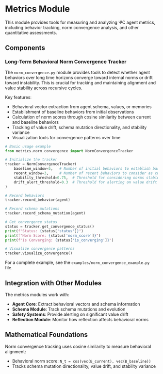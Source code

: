 # Metrics Module

This module provides tools for measuring and analyzing ΨC agent metrics, including behavior tracking, norm convergence analysis, and other quantitative assessments.

## Components

### Long-Term Behavioral Norm Convergence Tracker

The `norm_convergence.py` module provides tools to detect whether agent behaviors over long time horizons converge toward internal norms or drift toward instability. This is crucial for tracking and maintaining alignment and value stability across recursive cycles.

Key features:
- Behavioral vector extraction from agent schema, values, or memories
- Establishment of baseline behaviors from initial observations
- Calculation of norm scores through cosine similarity between current and baseline behaviors
- Tracking of value drift, schema mutation directionality, and stability variance
- Visualization tools for convergence patterns over time

```python
# Basic usage example
from metrics.norm_convergence import NormConvergenceTracker

# Initialize the tracker
tracker = NormConvergenceTracker(
    baseline_window=5,   # Number of initial behaviors to establish baseline
    recent_window=3,     # Number of recent behaviors to consider as current
    stability_threshold=0.75,  # Threshold for considering norms stable
    drift_alert_threshold=0.3  # Threshold for alerting on value drift
)

# Record behaviors
tracker.record_behavior(agent)

# Record schema mutations
tracker.record_schema_mutation(agent)

# Get convergence status
status = tracker.get_convergence_status()
print(f"Status: {status['status']}")
print(f"Norm Score: {status['norm_score']}")
print(f"Is Converging: {status['is_converging']}")

# Visualize convergence patterns
tracker.visualize_convergence()
```

For a complete example, see the `examples/norm_convergence_example.py` file.

## Integration with Other Modules

The metrics modules work with:

- **Agent Core**: Extract behavioral vectors and schema information
- **Schema Module**: Track schema mutations and evolution
- **Safety Systems**: Provide alerting on significant value drift
- **Reflection Module**: Monitor how reflection affects behavioral norms

## Mathematical Foundations

Norm convergence tracking uses cosine similarity to measure behavioral alignment:
- Behavioral norm score: `N_t = cos(vec(B_current), vec(B_baseline))`
- Tracks schema mutation directionality, value drift, and stability variance 